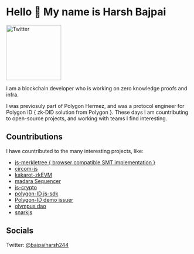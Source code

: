 # Hello 👋 My name is Harsh Bajpai

<div class="container" >
 <img  id="avatar"  src='https://avatars.githubusercontent.com/u/41180869?s=400&u=95cd15b51719d1a877d02387f741f34da41cfd0e&v=4' alt="Twitter" width="150px"/>
</div>

<p id="para" >
I am a blockchain developer who is working on zero knowledge proofs and infra. 

I was previosuly part of Polygon Hermez, and was a protocol engineer for Polygon ID { zk-DID solution from Polygon }. These days I am countributing to open-source projects, and working with teams I find interesting.

## Countributions

I have countributed to the many interesting projects, like:
<ul>
<li>
<a href="https://github.com/iden3/js-merkletree"> js-merkletree { browser compatible SMT implementation } </a>
</li>
<li>
<a href="https://github.com/getZeFi/circomjs"> circom-js </a>
</li>
<li>
<a href="https://github.com/kkrt-labs/kakarot"> kakarot-zkEVM </a>
</li>
<li>
<a href="https://github.com/keep-starknet-strange/madara"> madara Sequencer </a>
</li>
<li>
<a href="https://github.com/iden3/js-crypto"> js-crypto </a>
</li>
<li>
<a href="https://github.com/0xPolygonID/js-sdk"> polygon-ID js-sdk </a>
</li>
<li>
<a href="https://github.com/0xPolygonID/demo-issuer"> Polygon-ID demo issuer </a>
</li>
<li>
<a href="https://github.com/OlympusDAO/olympus-contracts/pull/131"> olympus dao </a>
</li>
<li>
<a href="https://github.com/iden3/snarkjs/pull/146"> snarkjs </a>
</li>
</ul>

 ##  Socials
Twitter: <a href="https://twitter.com/bajpaiharsh244" >@bajpaiharsh244</a>

<!--

**bajpai244/bajpai244** is a ✨ _special_ ✨ repository because its `README.md` (this file) appears on your GitHub profile.

Here are some ideas to get you started:

- 🔭 I’m currently working on ...
- 🌱 I’m currently learning ...
- 👯 I’m looking to collaborate on ...
- 🤔 I’m looking for help with ...
- 💬 Ask me about ...
- 📫 How to reach me: ...
- 😄 Pronouns: ...
- ⚡ Fun fact: ...
  -->

